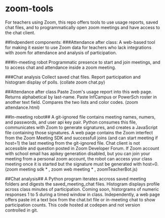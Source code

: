 # zoom-tools

For teachers using Zoom, this repo offers tools to use usage reports, saved chat files, and to programmatically open zoom meetings and have access to the chat client.

##Indpendent components:
###Attendance after class:
A web-based tool for making it easier to use Zoom data for teachers who lack integrations with zoom for attendance and analysis of participation. 

###In-meeting robot
Programmatic presence to start and join meetings, and to access chat and attendance inside a zoom meeting.

###Chat analysis
Collect saved chat files. Report participation and histogram display of polls. (collate zoom chat.py)

##Attendance after class
Paste Zoom's usage report into this web page. Returns alphabetical by last-name. 
Paste InfCampus or PowerSch roster in another text field. Compares the two lists and color codes.
(zoom attendance.html)

##In-meeting robot##
A git-ignored file contains meeting names, numers, and passwords, and user api key pair. Python consumes this file, communicates with Zoom to generate signatures, and creates a JavaScript file containing those signatures. A web page contains the Zoom interfect from the Zoom Meeting SDK and successfull joins (and can start meeting if host=1) the last meeting from the git-ignored file. Chat client is not accessible and question posted in Zoom Developer Forum. If Zoom account with school email has apikey generation disabled, but you can join your meeting from a personal zoom account, the robot can access your class meeting once it is started but the signature must be generated with host=0. 
(zoom meeting sdk * , zoom web meeting * , zoomTeacherBot.js)

##Chat analysis##
A Python program iterates accross saved meeting folders and digests the saved_meeting_chat files. Histogram displays profile across class minutes of participation. Coming soon, historgrams of numeric responses 1 to 5 during a timed window in class.
Independently, a web page offers paste int a text box from the chat.txt file or in-meeting chat to show participation counts. This code hosted at codepen and not version controlled in git.
